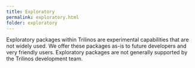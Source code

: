 ```yaml
---
title: Exploratory
permalink: exploratory.html
folder: exploratory
---
```


Exploratory packages within Trilinos are experimental capabilities that are not widely used.  We offer these packages as-is to future developers and very friendly users.  Exploratory packages are not generally supported by the Trilinos development team.
